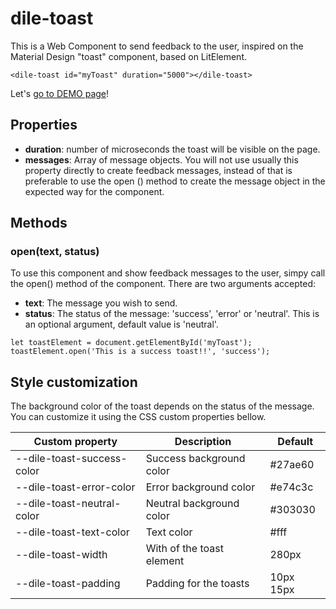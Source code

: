 # dile-toast

This is a Web Component to send feedback to the user, inspired on the Material Design "toast" component, based on LitElement.

```
<dile-toast id="myToast" duration="5000"></dile-toast>
```

Let's [go to DEMO page](https://dile-toast.polydile.com/)! 

## Properties

- **duration**: number of microseconds the toast will be visible on the page.
- **messages**: Array of message objects. You will not use usually this property directly to create feedback messages, instead of that is preferable to use the open () method to create the message object in the expected way for the component.

## Methods

### open(text, status)

To use this component and show feedback messages to the user, simpy call the open() method of the component. There are two arguments accepted:

- **text**: The message you wish to send.
- **status**: The status of the message: 'success', 'error' or 'neutral'. This is an optional argument, default value is 'neutral'.

```
let toastElement = document.getElementById('myToast');
toastElement.open('This is a success toast!!', 'success');
```

## Style customization

The background color of the toast depends on the status of the message. You can customize it using the CSS custom properties bellow.

Custom property | Description | Default
----------------|-------------|---------
--dile-toast-success-color | Success background color | #27ae60
--dile-toast-error-color | Error background color | #e74c3c
--dile-toast-neutral-color | Neutral background color | #303030
--dile-toast-text-color | Text color | #fff
--dile-toast-width | With of the toast element | 280px
--dile-toast-padding | Padding for the toasts | 10px 15px

